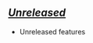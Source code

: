 ## [_Unreleased_](https://github.com/freckle/module-discover/compare/v__...main)

- Unreleased features
